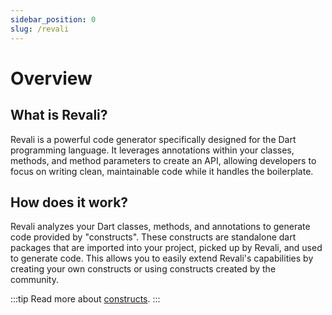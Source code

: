 ```yaml
---
sidebar_position: 0
slug: /revali
---
```


# Overview

## What is Revali?

Revali is a powerful code generator specifically designed for the Dart programming language. It leverages annotations within your classes, methods, and method parameters to create an API, allowing developers to focus on writing clean, maintainable code while it handles the boilerplate.

## How does it work?

Revali analyzes your Dart classes, methods, and annotations to generate code provided by "constructs". These constructs are standalone dart packages that are imported into your project, picked up by Revali, and used to generate code. This allows you to easily extend Revali's capabilities by creating your own constructs or using constructs created by the community.

:::tip
Read more about [constructs].
:::

[constructs]: ../constructs/overview.md
